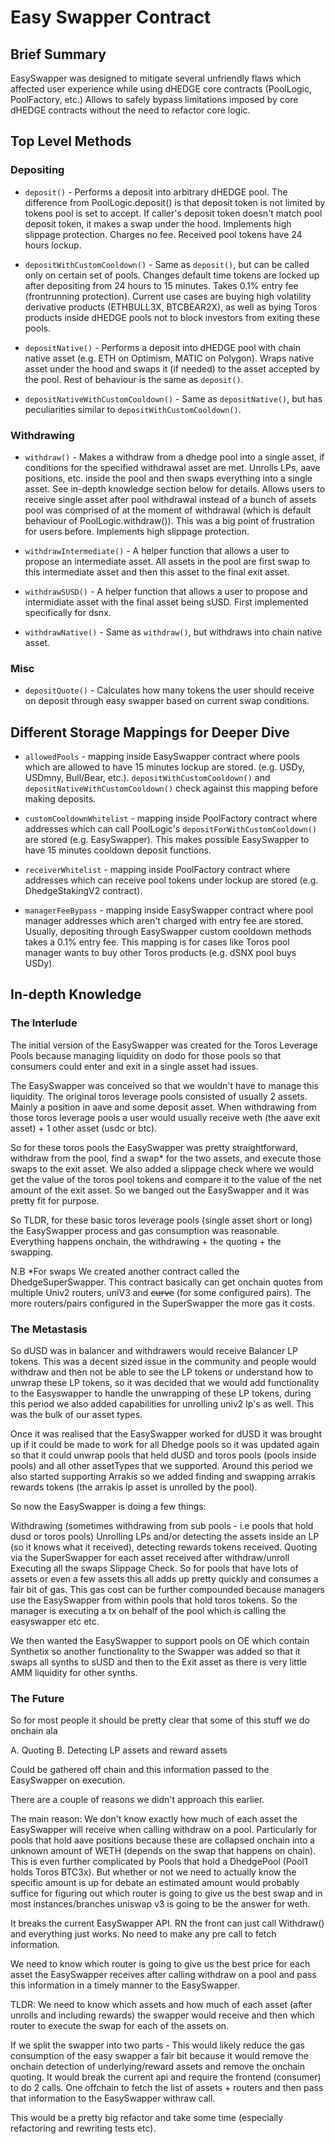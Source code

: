 # Easy Swapper Contract

## Brief Summary

EasySwapper was designed to mitigate several unfriendly flaws which affected user experience while using dHEDGE core contracts (PoolLogic, PoolFactory, etc.) Allows to safely bypass limitations imposed by core dHEDGE contracts without the need to refactor core logic. 

## Top Level Methods

### Depositing

- `deposit()` - Performs a deposit into arbitrary dHEDGE pool. The difference from PoolLogic.deposit() is that deposit token is not limited by tokens pool is set to accept. If caller's deposit token doesn't match pool deposit token, it makes a swap under the hood. Implements high slippage protection. Charges no fee. Received pool tokens have 24 hours lockup.

- `depositWithCustomCooldown()` - Same as `deposit()`, but can be called only on certain set of pools. Changes default time tokens are locked up after depositing from 24 hours to 15 minutes. Takes 0.1% entry fee (frontrunning protection). Current use cases are buying high volatility derivative products (ETHBULL3X, BTCBEAR2X), as well as bying Toros products inside dHEDGE pools not to block investors from exiting these pools.

- `depositNative()` - Performs a deposit into dHEDGE pool with chain native asset (e.g. ETH on Optimism, MATIC on Polygon). Wraps native asset under the hood and swaps it (if needed) to the asset accepted by the pool. Rest of behaviour is the same as `deposit()`.

- `depositNativeWithCustomCooldown()` - Same as `depositNative()`, but has peculiarities similar to `depositWithCustomCooldown()`.

### Withdrawing

- `withdraw()` - Makes a withdraw from a dhedge pool into a single asset, if conditions for the specified withdrawal asset are met. Unrolls LPs, aave positions, etc. inside the pool and then swaps everything into a single asset. See in-depth knowledge section below for details. Allows users to receive single asset after pool withdrawal instead of a bunch of assets pool was comprised of at the moment of withdrawal (which is default behaviour of PoolLogic.withdraw()). This was a big point of frustration for users before. Implements high slippage protection.

- `withdrawIntermediate()` - A helper function that allows a user to propose an intermediate asset. All assets in the pool are first swap to this intermediate asset and then this asset to the final exit asset.

- `withdrawSUSD()` - A helper function that allows a user to propose and intermidiate asset with the final asset being sUSD. First implemented specifically for dsnx.

- `withdrawNative()` - Same as `withdraw()`, but withdraws into chain native asset.

### Misc

- `depositQuote()` - Calculates how many tokens the user should receive on deposit through easy swapper based on current swap conditions.

## Different Storage Mappings for Deeper Dive

- `allowedPools` - mapping inside EasySwapper contract where pools which are allowed to have 15 minutes lockup are stored. (e.g. USDy, USDmny, Bull/Bear, etc.). `depositWithCustomCooldown()` and `depositNativeWithCustomCooldown()` check against this mapping before making deposits.

- `customCooldownWhitelist` - mapping inside PoolFactory contract where addresses which can call PoolLogic's `depositForWithCustomCooldown()` are stored (e.g. EasySwapper). This makes possible EasySwapper to have 15 minutes cooldown deposit functions.

- `receiverWhitelist` - mapping inside PoolFactory contract where addresses which can receive pool tokens under lockup are stored (e.g. DhedgeStakingV2 contract).

- `managerFeeBypass` - mapping inside EasySwapper contract where pool manager addresses which aren't charged with entry fee are stored. Usually, depositing through EasySwapper custom cooldown methods takes a 0.1% entry fee. This mapping is for cases like Toros pool manager wants to buy other Toros products (e.g. dSNX pool buys USDy).


## In-depth Knowledge

### The Interlude

The initial version of the EasySwapper was created for the Toros Leverage Pools because managing liquidity on dodo for those pools so that consumers could enter and exit in a single asset had issues.

The EasySwapper was conceived so that we wouldn't have to manage this liquidity. The original toros leverage pools consisted of usually 2 assets. Mainly a position in aave and some deposit asset. When withdrawing from those toros leverage pools a user would usually receive weth (the aave exit asset) + 1 other asset (usdc or btc).

So for these toros pools the EasySwapper was pretty straightforward, withdraw from the pool, find a swap* for the two assets, and execute those swaps to the exit asset. We also added a slippage check where we would get the value of the toros pool tokens and compare it to the value of the net amount of the exit asset. So we banged out the EasySwapper and it was pretty fit for purpose.

So TLDR, for these basic toros leverage pools (single asset short or long) the EasySwapper process and gas consumption was reasonable. Everything happens onchain, the withdrawing + the quoting + the swapping.

N.B *For swaps We created another contract called the DhedgeSuperSwapper. This contract basically can get onchain quotes from multiple Univ2 routers, uniV3 and ~~curve~~ (for some configured pairs). The more routers/pairs configured in the SuperSwapper the more gas it costs.

### The Metastasis

So dUSD was in balancer and withdrawers would receive Balancer LP tokens. This was a decent sized issue in the community and people would withdraw and then not be able to see the LP tokens or understand how to unwrap these LP tokens, so it was decided that we would add functionality to the Easyswapper to handle the unwrapping of these LP tokens, during this period we also added capabilities for unrolling univ2 lp's as well. This was the bulk of our asset types.

Once it was realised that the EasySwapper worked for dUSD it was brought up if it could be made to work for all Dhedge pools so it was updated again so that it could unwrap pools that held dUSD and toros pools (pools inside pools) and all other assetTypes that we supported. Around this period we also started supporting Arrakis so we added finding and swapping arrakis rewards tokens (the arrakis lp asset is unrolled by the pool).

So now the EasySwapper is doing a few things:

Withdrawing (sometimes withdrawing from sub pools - i.e pools that hold dusd or toros pools)
Unrolling LPs and/or detecting the assets inside an LP (so it knows what it received), detecting rewards tokens received.
Quoting via the SuperSwapper for each asset received after withdraw/unroll
Executing all the swaps
Slippage Check.
So for pools that have lots of assets or even a few assets this all adds up pretty quickly and consumes a fair bit of gas. This gas cost can be further compounded because managers use the EasySwapper from within pools that hold toros tokens. So the manager is executing a tx on behalf of the pool which is calling the easyswapper etc etc.

We then wanted the EasySwapper to support pools on OE which contain Synthetix so another functionality to the Swapper was added so that it swaps all synths to sUSD and then to the Exit asset as there is very little AMM liquidity for other synths.

### The Future

So for most people it should be pretty clear that some of this stuff we do onchain ala

A. Quoting
B. Detecting LP assets and reward assets

Could be gathered off chain and this information passed to the EasySwapper on execution.

There are a couple of reasons we didn't approach this earlier.

The main reason: We don't know exactly how much of each asset the EasySwapper will receive when calling withdraw on a pool. Particularly for pools that hold aave positions because these are collapsed onchain into a unknown amount of WETH (depends on the swap that happens on chain). This is even further complicated by Pools that hold a DhedgePool (Pool1 holds Toros BTC3x).
But whether or not we need to actually know the specific amount is up for debate an estimated amount would probably suffice for figuring out which router is going to give us the best swap and in most instances/branches uniswap v3 is going to be the answer for weth.

It breaks the current EasySwapper API. RN the front can just call Withdraw() and everything just works. No need to make any pre call to fetch information.

We need to know which router is going to give us the best price for each asset the EasySwapper receives after calling withdraw on a pool and pass this information in a timely manner to the EasySwapper.

TLDR: We need to know which assets and how much of each asset (after unrolls and including rewards) the swapper would receive and then which router to execute the swap for each of the assets on.

If we split the swapper into two parts - This would likely reduce the gas consumption of the easy swapper a fair bit because it would remove the onchain detection of underlying/reward assets and remove the onchain quoting. It would break the current api and require the frontend (consumer) to do 2 calls. One offchain to fetch the list of assets + routers and then pass that information to the EasySwapper withraw call.

This would be a pretty big refactor and take some time (especially refactoring and rewriting tests etc).
